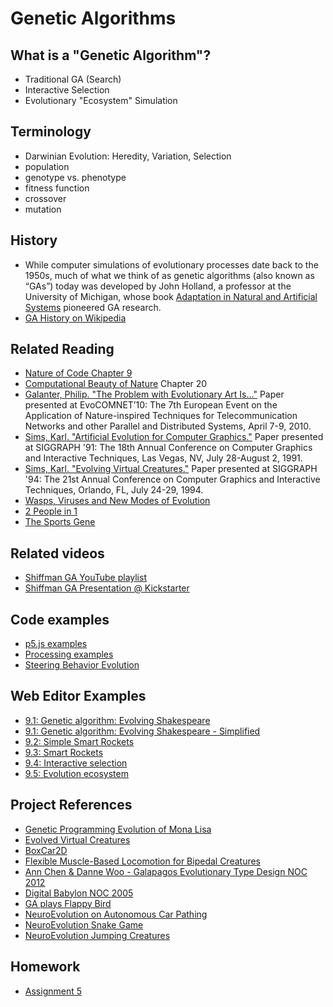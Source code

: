 # Genetic Algorithms

## What is a "Genetic Algorithm"?
* Traditional GA (Search)
* Interactive Selection
* Evolutionary "Ecosystem" Simulation

## Terminology
* Darwinian Evolution: Heredity, Variation, Selection
* population
* genotype vs. phenotype
* fitness function
* crossover
* mutation

## History
* While computer simulations of evolutionary processes date back to the 1950s, much of what we think of as genetic algorithms (also known as “GAs”) today was developed by John Holland, a professor at the University of Michigan, whose book [Adaptation in Natural and Artificial Systems](http://amzn.to/2nsSIYw) pioneered GA research.
* [GA History on Wikipedia](https://en.wikipedia.org/wiki/Genetic_algorithm#History)

## Related Reading
* [Nature of Code Chapter 9](http://natureofcode.com/book/chapter-9-the-evolution-of-code/)
* [Computational Beauty of Nature](https://amzn.to/2uvnmG7) Chapter 20
* [Galanter, Philip. "The Problem with Evolutionary Art Is…"](http://philipgalanter.com/downloads/evostar2010%20-%20galanter%20-%20the%20problem%20with%20evo%20art.pdf) Paper presented at EvoCOMNET’10: The 7th European Event on the Application of Nature-inspired Techniques for Telecommunication Networks and other Parallel and Distributed Systems, April 7-9, 2010.
* [Sims, Karl. "Artificial Evolution for Computer Graphics."](http://www.karlsims.com/papers/siggraph91.html) Paper presented at SIGGRAPH '91: The 18th Annual Conference on Computer Graphics and Interactive Techniques, Las Vegas, NV, July 28-August 2, 1991.
* [Sims, Karl. "Evolving Virtual Creatures."](http://www.karlsims.com/papers/siggraph94.pdf) Paper presented at SIGGRAPH '94: The 21st Annual Conference on Computer Graphics and Interactive Techniques, Orlando, FL, July 24-29, 1994.
* [Wasps, Viruses and New Modes of Evolution](http://www.sciencemag.org/news/2015/09/wasps-have-injected-new-genes-butterflies)
* [2 People in 1](http://www.radiolab.org/story/91597-mix-and-match/)
* [The Sports Gene](http://www.nytimes.com/2013/08/13/science/the-sports-gene-considers-the-root-of-athletic-success.html)

## Related videos
* [Shiffman GA YouTube playlist](https://www.youtube.com/playlist?list=PLRqwX-V7Uu6bJM3VgzjNV5YxVxUwzALHV)
* [Shiffman GA Presentation @ Kickstarter](https://vimeo.com/63755542)

## Code examples
* [p5.js examples](https://github.com/shiffman/The-Nature-of-Code-Examples-p5.js/tree/master/chp09_ga)
* [Processing examples](https://github.com/shiffman/The-Nature-of-Code-Examples/tree/master/chp09_ga)
* [Steering Behavior Evolution](https://github.com/shiffman/NOC-S18/tree/master/week8/evolve_steering)

## Web Editor Examples
* [9.1: Genetic algorithm: Evolving Shakespeare](http://editor.p5js.org/natureofcode/sketches/B1GHYpQul)
* [9.1: Genetic algorithm: Evolving Shakespeare - Simplified](http://editor.p5js.org/natureofcode/sketches/Bk4wFpXul)
* [9.2: Simple Smart Rockets](http://editor.p5js.org/natureofcode/sketches/S1PaKpQOe)
* [9.3: Smart Rockets](http://editor.p5js.org/natureofcode/sketches/H1Z_9pX_x)
* [9.4: Interactive selection](http://editor.p5js.org/natureofcode/sketches/SyCZs6m_e)
* [9.5: Evolution ecosystem](http://editor.p5js.org/natureofcode/sketches/r1b2jaXOx)

## Project References
* [Genetic Programming Evolution of Mona Lisa](https://rogerjohansson.blog/2008/12/07/genetic-programming-evolution-of-mona-lisa/)
* [Evolved Virtual Creatures](http://www.karlsims.com/evolved-virtual-creatures.html)
* [BoxCar2D](http://boxcar2d.com/)
* [Flexible Muscle-Based Locomotion for Bipedal Creatures](https://vimeo.com/79098420)
* [Ann Chen & Danne Woo - Galapagos Evolutionary Type Design NOC 2012](http://www.typegalapagos.com/)
* [Digital Babylon NOC 2005](http://joan.cat/en/dbn/)
* [GA plays Flappy Bird](https://www.youtube.com/watch?v=L6bbFgjkqK0)
* [NeuroEvolution on Autonomous Car Pathing](http://mitchvollebregt.com/neuroevolution-on-autonomous-car-pathing/)
* [NeuroEvolution Snake Game](https://www.youtube.com/watch?v=BBLJFYr7zB8)
* [NeuroEvolution Jumping Creatures](https://evobots.azurewebsites.net/)

## Homework
* [Assignment 5](https://github.com/nature-of-code/noc-syllabus-S19/wiki/Assignment-5)
